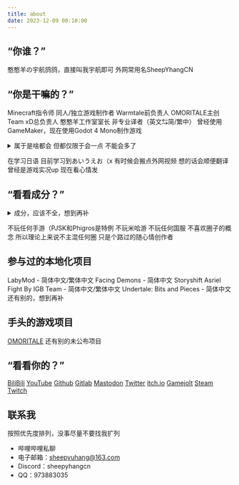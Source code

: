 ```yaml
---
title: about
date: 2023-12-09 00:10:00
---
```


## “你谁？”

憨憨羊の宇航鸽鸽，直接叫我宇航即可
外网常用名SheepYhangCN

## “你是干嘛的？”
Minecraft指令师
同人/独立游戏制作者
Warmtale前负责人
OMORITALE主创
Team xD总负责人
憨憨羊工作室室长
非专业译者（英文⇆简/繁中）
曾经使用GameMaker，现在使用Godot 4 Mono制作游戏

<details><summary>属于是啥都会 但都仅限于会一点 不能会多了</summary>
MC指令做不出大项目
Blockbench只会无脑堆cube
术力口只会套midi
写代码只会遵循能用就行原则
做游戏天天只会重构底层
剪辑做不出高端特效
画画只会画简笔画不会打阴影
像素画只会正面视角不会打光
MMD只会套motion
Hammer造地图只会无脑堆breakable
</details>

在学习日语 目前学习到あいうえお（x
有时候会搬点外网视频 想的话会顺便翻译
曾经是游戏实况up 现在看心情发

## “看看成分？”
<details><summary>成分，应该不全，想到再补</summary>
Minecraft<br>
Undertale<br>
Deltarune<br>
东方Project<br>
OneShot<br>
OMORI<br>
Henry Stickmin<br>
宅男的人间冒险<br>
塞尔达传说<br>
宝可梦<br>
Splatoon<br>
Super Mario Bros<br>
星之卡比<br>
DDLC<br>
Vocaloid<br>
Counter-Strike<br>
Half-Life<br>
Portal<br>
Left 4 Dead<br>
Garry's Mod<br>
s&box<br>
Grand Theft Auto<br>
逆转裁判<br>
三体<br>
Rick And Morty<br>
喜羊羊与灰太狼<br>
名侦探柯南<br>
某科学的超电磁炮<br>
间谍过家家<br>
My Little Pony<br>
神奇数字马戏团<br>
Roblox<br>
Plants Vs Zombies<br>
Phigros<br>
MuseDash<br>
世界计划<br>
VRChat
</details>

不玩任何手游（PJSK和Phigros是特例
不玩米哈游 不玩任何国服
不喜欢圈子的概念 所以理论上来说不主混任何圈 只是个路过的随心情创作者

## 参与过的本地化项目
LabyMod - 简体中文/繁体中文
Facing Demons - 简体中文
Storyshift Asriel Fight By IGB Team - 简体中文/繁体中文
Undertale: Bits and Pieces - 简体中文
还有别的，想到再补

## 手头的游戏项目
[OMORITALE](https://gamejolt.com/games/OMORITALE/685985)
还有别的未公布项目

## “看看你的？”
[BiliBili](https://space.bilibili.com/252906762)
[YouTube](https://www.youtube.com/@SheepYhangCN)
[Github](https://github.com/SheepYhangCN)
[Gitlab](https://gitlab.com/SheepYhangCN)
[Mastodon](https://mastodon.social/@SheepYhangCN)
[Twitter](https://twitter.com/YuhangOscar233)
[itch.io](https://sheepyhangcn.itch.io/)
[Gamejolt](https://gamejolt.com/@SheepYhangCN)
[Steam](https://steamcommunity.com/id/SheepYhangCN)
[Twitch](https://www.twitch.tv/sheepyhangcn)

## 联系我
按照优先度排列，没事尽量不要找我扩列
 - 哔哩哔哩私聊
 - 电子邮箱：sheepyuhang@163.com
 - Discord：sheepyhangcn
 - QQ：973883035